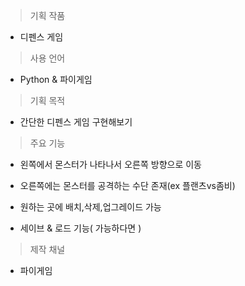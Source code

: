
> 기획 작품 

- 디펜스 게임

> 사용 언어

- Python & 파이게임

> 기획  목적

- 간단한 디펜스 게임 구현해보기

> 주요 기능

- 왼쪽에서 몬스터가 나타나서 오른쪽 방향으로 이동

- 오른쪽에는 몬스터를 공격하는 수단 존재(ex 플랜츠vs좀비)

- 원하는 곳에 배치,삭제,업그레이드 가능

- 세이브 & 로드 기능( 가능하다면 )

> 제작 채널

- 파이게임

